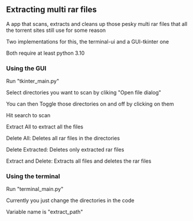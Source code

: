 <h2>Extracting multi rar files</h2>
A app that scans, extracts and cleans up those pesky multi rar files that all the torrent sites still use for some reason

Two implementations for this, the terminal-ui and a GUI-tkinter one

Both require at least python 3.10

<h3> Using the GUI </h3>

Run "tkinter_main.py" 

Select directories you want to scan by cliking "Open file dialog"

You can then Toggle those directories on and off by clicking on them

Hit search to scan

Extract All to extract all the files

Delete All: Deletes all rar files in the directories

Delete Extracted: Deletes only extracted rar files

Extract and Delete: Extracts all files and deletes the rar files

<h3> Using the terminal </h3>

Run "terminal_main.py"

Currently you just change the directories in the code

Variable name is "extract_path"